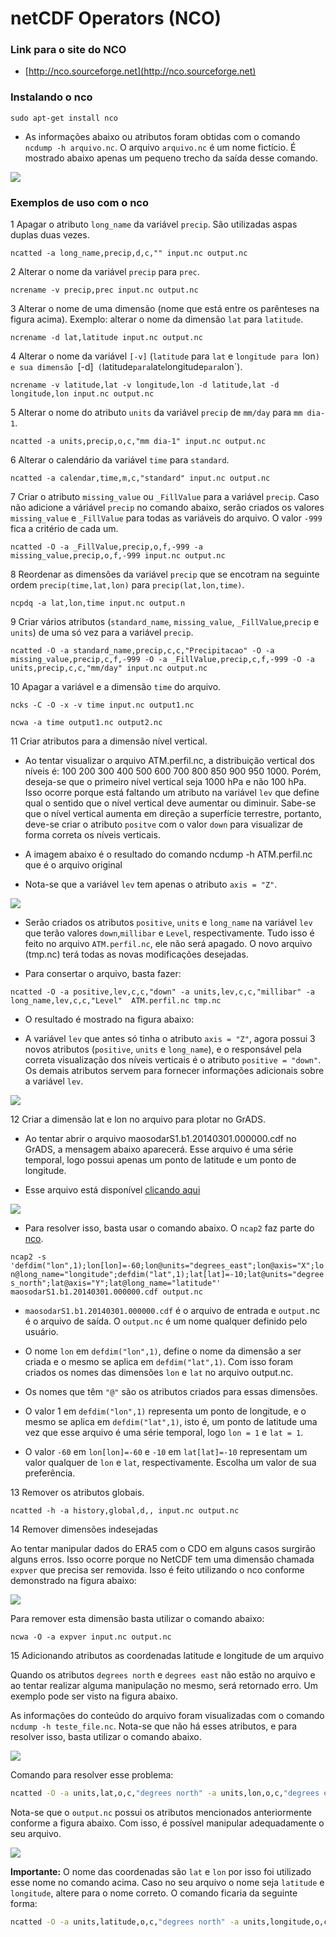 netCDF Operators (NCO)
======================

### Link para o site do NCO

+ [http://nco.sourceforge.net](http://nco.sourceforge.net)


### Instalando o nco

`sudo apt-get install nco`

+ As informações abaixo ou atributos foram obtidas com o comando `ncdump -h arquivo.nc`. O arquivo `arquivo.nc` é um nome fictício. É mostrado abaixo apenas um pequeno trecho da saída desse comando.

![](../../images/nco/nco_fig01.png)

### Exemplos de uso com o nco

1 Apagar o atributo `long_name` da variável `precip`. São utilizadas aspas duplas duas vezes.

`ncatted -a long_name,precip,d,c,"" input.nc output.nc`

2 Alterar o nome da variável `precip` para `prec`.

`ncrename -v precip,prec input.nc output.nc`

3 Alterar o nome de uma dimensão (nome que está entre os parênteses na figura acima). Exemplo: alterar o nome da dimensão `lat` para `latitude`.

`ncrename -d lat,latitude input.nc output.nc`

4 Alterar o nome da variável `[-v]` (`latitude` para `lat` e `longitude para `lon`) e sua dimensão `[-d]` (`latitude` para `lat` e `longitude` para `lon`).

`ncrename -v latitude,lat -v longitude,lon -d latitude,lat -d longitude,lon input.nc output.nc`

5 Alterar o nome do atributo `units` da variável `precip` de `mm/day` para `mm dia-1`.

`ncatted -a units,precip,o,c,"mm dia-1" input.nc output.nc`

6 Alterar o calendário da variável `time` para `standard`.

`ncatted -a calendar,time,m,c,"standard" input.nc output.nc`

7 Criar o atributo `missing_value` ou `_FillValue` para a variável `precip`. Caso não adicione a váriável `precip` no comando abaixo, serão criados os valores `missing_value` e `_FillValue` para todas as variáveis do arquivo. O valor `-999` fica a critério de cada um.

`ncatted -O -a _FillValue,precip,o,f,-999 -a missing_value,precip,o,f,-999 input.nc output.nc`
 
8 Reordenar as dimensões da variável `precip` que se encotram na seguinte ordem `precip(time,lat,lon)` para `precip(lat,lon,time)`.

`ncpdq -a lat,lon,time input.nc output.n`

9 Criar vários atributos (`standard_name`, `missing_value`, `_FillValue`,`precip` e `units`) de uma só vez para a variável `precip`.

`ncatted -O -a standard_name,precip,c,c,"Precipitacao" -O -a missing_value,precip,c,f,-999 -O -a _FillValue,precip,c,f,-999 -O -a units,precip,c,c,"mm/day" input.nc output.nc`

10 Apagar a variável e a dimensão `time` do arquivo.

`ncks -C -O -x -v time input.nc output1.nc`

`ncwa -a time output1.nc output2.nc`

11 Criar atributos para a dimensão nível vertical. 

  + Ao tentar visualizar o arquivo ATM.perfil.nc, a distribuição vertical dos níveis é: 100 200 300 400 500 600 700 800 850 900 950 1000. Porém, deseja-se que o primeiro nível vertical seja 1000 hPa e não 100 hPa. Isso ocorre porque está faltando um atributo na variável `lev` que define qual o sentido que o nível vertical deve aumentar ou diminuir. Sabe-se que o nível vertical aumenta em direção a superfície terrestre, portanto, deve-se criar o atributo `positve` com o valor `down` para visualizar de forma correta os níveis verticais.
  
  + A imagem abaixo é o resultado do comando ncdump -h ATM.perfil.nc que é o arquivo original
  
  + Nota-se que a variável `lev` tem apenas o atributo `axis = "Z"`. 

![](../../images/nco/nco_fig02.png)
   
  + Serão criados os atributos `positive`, `units` e `long_name` na variável `lev` que terão valores `down`,`millibar` e `Level`, respectivamente. Tudo isso é feito no arquivo `ATM.perfil.nc`, ele não será apagado. O novo arquivo (tmp.nc) terá todas as novas modificações desejadas.

  + Para consertar o arquivo, basta fazer:

`ncatted -O -a positive,lev,c,c,"down" -a units,lev,c,c,"millibar" -a long_name,lev,c,c,"Level"  ATM.perfil.nc tmp.nc`

  + O resultado é mostrado na figura abaixo:

  + A variável `lev` que antes só tinha o atributo `axis = "Z"`, agora possui 3 novos atributos (`positive`, `units` e `long_name`), e o responsável pela correta visualização dos níveis verticais é o atributo `positive = "down"`. Os demais atributos servem para fornecer informações adicionais sobre a variável `lev`.

![](../../images/nco/nco_fig03.png)
   
12 Criar a dimensão lat e lon no arquivo para plotar no GrADS.

  + Ao tentar abrir o arquivo maosodarS1.b1.20140301.000000.cdf no GrADS, a mensagem abaixo aparecerá. Esse arquivo é uma série temporal, logo possui apenas um ponto de latitude e um ponto de longitude.
  
  + Esse arquivo está disponível [clicando aqui](https://drive.google.com/open?id=1bNrCZRfvM5C1eALTUI7VsAzkuFd29jJr)

![](../../images/nco/nco_fig04.png)
   
  + Para resolver isso, basta usar o comando abaixo. O `ncap2` faz parte do [nco](http://nco.sourceforge.net).

`ncap2 -s 'defdim("lon",1);lon[lon]=-60;lon@units="degrees_east";lon@axis="X";lon@long_name="longitude";defdim("lat",1);lat[lat]=-10;lat@units="degrees_north";lat@axis="Y";lat@long_name="latitude"' maosodarS1.b1.20140301.000000.cdf output.nc`

  + `maosodarS1.b1.20140301.000000.cdf` é o arquivo de entrada e `output.`nc é o arquivo de saída. O `output.nc` é um nome qualquer definido pelo usuário.
  
  + O nome `lon` em `defdim("lon",1)`, define o nome da dimensão a ser criada e o mesmo se aplica em `defdim("lat",1)`. Com isso foram criados os nomes das dimensões `lon` e `lat` no arquivo output.nc.
  
  + Os nomes que têm `"@"` são os atributos criados para essas dimensões.
  
  + O valor 1 em `defdim("lon",1)` representa um ponto de longitude, e o mesmo se aplica em `defdim("lat",1)`, isto é, um ponto de latitude uma vez que esse arquivo é uma série temporal, logo `lon = 1` e `lat = 1`.
  
  + O valor `-60` em `lon[lon]=-60` e `-10` em `lat[lat]=-10` representam um valor qualquer de `lon` e `lat`, respectivamente. Escolha um valor de sua preferência.

  13 Remover os atributos globais.

  `ncatted -h -a history,global,d,, input.nc output.nc`

14 Remover dimensões indesejadas

Ao tentar manipular dados do ERA5 com o CDO em alguns casos surgirão alguns erros. Isso ocorre porque no NetCDF tem uma dimensão chamada `expver` que precisa ser removida. Isso é feito utilizando o nco conforme demonstrado na figura abaixo:

![](../../images/nco/nco_fig05.png)

Para remover esta dimensão basta utilizar o comando abaixo:

`ncwa -O -a expver input.nc output.nc`

15 Adicionando atributos as coordenadas latitude e longitude de um arquivo

Quando os atributos `degrees north` e `degrees east` não estão no arquivo e ao tentar realizar alguma manipulação no mesmo, será retornado erro. Um exemplo pode ser visto na figura abaixo. 

As informações do conteúdo do arquivo foram visualizadas com o comando `ncdump -h teste_file.nc`. Nota-se que não há esses atributos, e para resolver isso, basta utilizar o comando abaixo.


![](../../images/nco/nco_fig06a.png)

Comando para resolver esse problema:

```bash
ncatted -O -a units,lat,o,c,"degrees north" -a units,lon,o,c,"degrees east" test_file.nc output.nc
```

Nota-se que o `output.nc` possui os atributos mencionados anteriormente conforme a figura abaixo. Com isso, é possível manipular adequadamente o seu arquivo.

![](../../images/nco/nco_fig06b.png)

**Importante:** O nome das coordenadas são `lat` e `lon` por isso foi utilizado esse nome no comando acima. Caso no seu arquivo o nome seja `latitude` e `longitude`, altere para o nome correto. O comando ficaria da seguinte forma:

```bash
ncatted -O -a units,latitude,o,c,"degrees north" -a units,longitude,o,c,"degrees east" test_file.nc output.nc
```